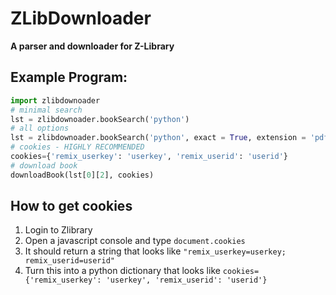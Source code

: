 # ZLibDownloader
**A parser and downloader for Z-Library**

## Example Program:
```python
import zlibdownoader
# minimal search
lst = zlibdownoader.bookSearch('python')
# all options
lst = zlibdownoader.bookSearch('python', exact = True, extension = 'pdf', limit = 1)
# cookies - HIGHLY RECOMMENDED
cookies={'remix_userkey': 'userkey', 'remix_userid': 'userid'}
# download book
downloadBook(lst[0][2], cookies)
```

## How to get cookies
1. Login to Zlibrary
2. Open a javascript console and type ```document.cookies```
3. It should return a string that looks like ```"remix_userkey=userkey; remix_userid=userid"```
4. Turn this into a python dictionary that looks like ```cookies={'remix_userkey': 'userkey', 'remix_userid': 'userid'}```